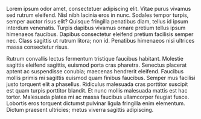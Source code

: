 Lorem ipsum odor amet, consectetuer adipiscing elit. Vitae purus vivamus sed rutrum eleifend. Nisl nibh lacinia eros in nunc. Sodales tempor turpis, semper auctor risus elit? Quisque fringilla penatibus diam, tellus id ipsum interdum venenatis. Turpis dapibus vivamus ornare pretium tellus ipsum himenaeos faucibus. Dapibus consectetur eleifend pretium facilisis semper nec. Class sagittis ut rutrum litora; non id. Penatibus himenaeos nisi ultrices massa consectetur risus.



Rutrum convallis lectus fermentum tristique faucibus habitant. Molestie sagittis eleifend sagittis, euismod porta cras pharetra. Senectus placerat aptent ac suspendisse conubia; maecenas hendrerit eleifend. Faucibus mollis primis mi sagittis euismod quam finibus faucibus. Semper mus facilisi justo torquent elit a phasellus. Ridiculus malesuada cras porttitor suscipit est quam turpis porttitor blandit. Et nunc mollis malesuada mattis est hac tortor. Malesuada platea mi ac massa faucibus ullamcorper feugiat fusce. Lobortis eros torquent dictumst pulvinar ligula fringilla enim elementum. Dictum praesent ultricies; metus viverra sagittis adipiscing.
